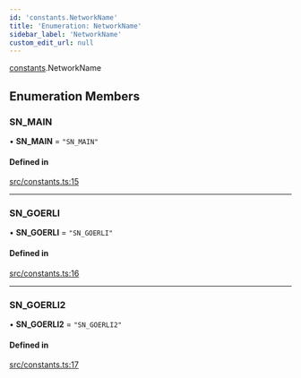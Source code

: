 ```yaml
---
id: 'constants.NetworkName'
title: 'Enumeration: NetworkName'
sidebar_label: 'NetworkName'
custom_edit_url: null
---
```


[constants](../namespaces/constants.md).NetworkName

## Enumeration Members

### SN_MAIN

• **SN_MAIN** = `"SN_MAIN"`

#### Defined in

[src/constants.ts:15](https://github.com/starknet-io/starknet.js/blob/v5.14.1/src/constants.ts#L15)

---

### SN_GOERLI

• **SN_GOERLI** = `"SN_GOERLI"`

#### Defined in

[src/constants.ts:16](https://github.com/starknet-io/starknet.js/blob/v5.14.1/src/constants.ts#L16)

---

### SN_GOERLI2

• **SN_GOERLI2** = `"SN_GOERLI2"`

#### Defined in

[src/constants.ts:17](https://github.com/starknet-io/starknet.js/blob/v5.14.1/src/constants.ts#L17)
